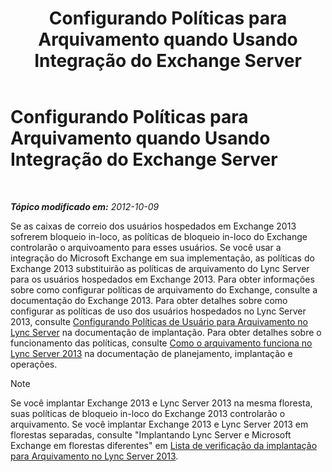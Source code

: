 ﻿---
title: Configurando Políticas para Arquivamento quando Usando Integração do Exchange Server
TOCTitle: Configurando Políticas para Arquivamento quando Usando Integração do Exchange Server
ms:assetid: 8b9b2bad-a4b3-42e1-85a7-04022e9442ad
ms:mtpsurl: https://technet.microsoft.com/pt-br/library/JJ205063(v=OCS.15)
ms:contentKeyID: 49307382
ms.date: 05/19/2016
mtps_version: v=OCS.15
ms.translationtype: HT
---

# Configurando Políticas para Arquivamento quando Usando Integração do Exchange Server

 

_**Tópico modificado em:** 2012-10-09_

Se as caixas de correio dos usuários hospedados em Exchange 2013 sofrerem bloqueio in-loco, as políticas de bloqueio in-loco do Exchange controlarão o arquivoamento para esses usuários. Se você usar a integração do Microsoft Exchange em sua implementação, as políticas do Exchange 2013 substituirão as políticas de arquivamento do Lync Server para os usuários hospedados em Exchange 2013. Para obter informações sobre como configurar políticas de arquivamento do Exchange, consulte a documentação do Exchange 2013. Para obter detalhes sobre como configurar as políticas de uso dos usuários hospedados no Lync Server 2013, consulte [Configurando Políticas de Usuário para Arquivamento no Lync Server](lync-server-2013-setting-up-user-policies-for-archiving-in-lync-server.md) na documentação de implantação. Para obter detalhes sobre o funcionamento das políticas, consulte [Como o arquivamento funciona no Lync Server 2013](lync-server-2013-how-archiving-works.md) na documentação de planejamento, implantação e operações.

> [!note]  
> Se você implantar Exchange 2013 e Lync Server 2013 na mesma floresta, suas políticas de bloqueio in-loco do Exchange 2013 controlarão o arquivamento. Se você implantar Exchange 2013 e Lync Server 2013 em florestas separadas, consulte &quot;Implantando Lync Server e Microsoft Exchange em florestas diferentes&quot; em <a href="lync-server-2013-deployment-checklist-for-archiving.md">Lista de verificação da implantação para Arquivamento no Lync Server 2013</a>.

